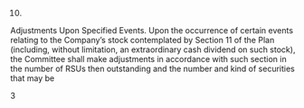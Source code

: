10.

Adjustments Upon Specified Events.  Upon the occurrence of certain events relating to
the  Company’s  stock  contemplated  by  Section  11  of  the  Plan  (including,  without  limitation,  an
extraordinary  cash  dividend  on  such  stock),  the  Committee  shall  make  adjustments  in  accordance  with
such section in the number of RSUs then outstanding and the number and kind of securities that may be

3